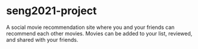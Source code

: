 # seng2021-project

A social movie recommendation site where you and your friends can recommend each other movies. Movies can be added to your list, reviewed, and shared with your friends.
